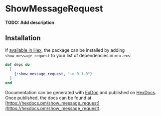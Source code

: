 # ShowMessageRequest

**TODO: Add description**

## Installation

If [available in Hex](https://hex.pm/docs/publish), the package can be installed
by adding `show_message_request` to your list of dependencies in `mix.exs`:

```elixir
def deps do
  [
    {:show_message_request, "~> 0.1.0"}
  ]
end
```

Documentation can be generated with [ExDoc](https://github.com/elixir-lang/ex_doc)
and published on [HexDocs](https://hexdocs.pm). Once published, the docs can
be found at [https://hexdocs.pm/show_message_request](https://hexdocs.pm/show_message_request).

